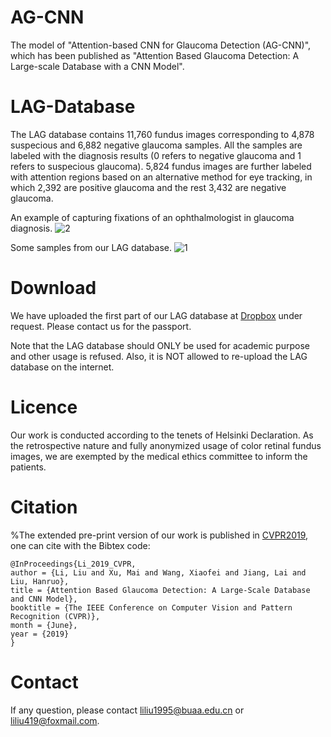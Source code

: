 # AG-CNN
The model of "Attention-based CNN for Glaucoma Detection (AG-CNN)", which has been published as "Attention Based Glaucoma Detection: A Large-scale Database with a CNN Model".

# LAG-Database
The LAG database contains 11,760 fundus images corresponding to 4,878 suspecious and 6,882 negative glaucoma samples. All the samples are labeled with the diagnosis results (0 refers to negative glaucoma and 1 refers to suspecious glaucoma).
5,824 fundus images are further labeled with attention regions based on an alternative method for eye tracking, in which 2,392 are positive glaucoma and the rest 3,432 are negative glaucoma. 

An example of capturing fixations of an ophthalmologist in glaucoma diagnosis.
![2](https://github.com/smilell/AG-CNN/blob/master/database2.png)

Some samples from our LAG database.
![1](https://github.com/smilell/AG-CNN/blob/master/database1.png)



# Download
We have uploaded the first part of our LAG database at [Dropbox](https://www.dropbox.com/s/7mcngr3xhlaj5uc/LAG_database_part_1.rar?dl=0) under request. Please contact us for the passport.

Note that the LAG database should ONLY be used for academic purpose and other usage is refused. Also, it is NOT allowed to re-upload the LAG database on the internet.

# Licence
Our work is conducted according to the tenets of Helsinki Declaration. As the retrospective nature and fully anonymized usage of color retinal fundus images, we are exempted by the medical ethics committee to inform the patients. 


# Citation
%The extended pre-print version of our work is published in [CVPR2019](http://openaccess.thecvf.com/content_CVPR_2019/html/Li_Attention_Based_Glaucoma_Detection_A_Large-Scale_Database_and_CNN_Model_CVPR_2019_paper.html), one can cite with the Bibtex code:  
```
@InProceedings{Li_2019_CVPR,
author = {Li, Liu and Xu, Mai and Wang, Xiaofei and Jiang, Lai and Liu, Hanruo},
title = {Attention Based Glaucoma Detection: A Large-Scale Database and CNN Model},
booktitle = {The IEEE Conference on Computer Vision and Pattern Recognition (CVPR)},
month = {June},
year = {2019}
}
```

# Contact
If any question, please contact liliu1995@buaa.edu.cn or liliu419@foxmail.com.
